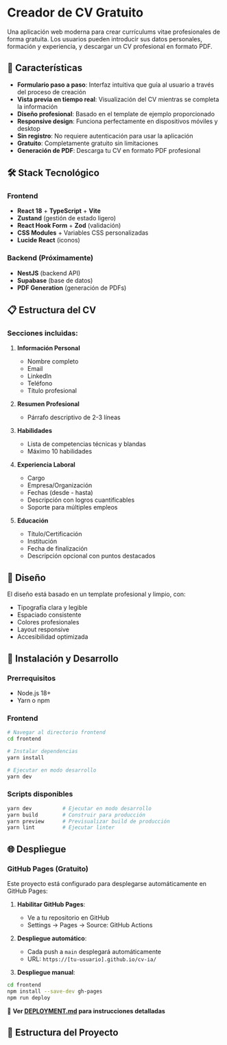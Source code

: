 # Creador de CV Gratuito

Una aplicación web moderna para crear currículums vitae profesionales de forma gratuita. Los usuarios pueden introducir sus datos personales, formación y experiencia, y descargar un CV profesional en formato PDF.

## 🚀 Características

- **Formulario paso a paso**: Interfaz intuitiva que guía al usuario a través del proceso de creación
- **Vista previa en tiempo real**: Visualización del CV mientras se completa la información
- **Diseño profesional**: Basado en el template de ejemplo proporcionado
- **Responsive design**: Funciona perfectamente en dispositivos móviles y desktop
- **Sin registro**: No requiere autenticación para usar la aplicación
- **Gratuito**: Completamente gratuito sin limitaciones
- **Generación de PDF**: Descarga tu CV en formato PDF profesional

## 🛠️ Stack Tecnológico

### Frontend
- **React 18** + **TypeScript** + **Vite**
- **Zustand** (gestión de estado ligero)
- **React Hook Form** + **Zod** (validación)
- **CSS Modules** + Variables CSS personalizadas
- **Lucide React** (iconos)

### Backend (Próximamente)
- **NestJS** (backend API)
- **Supabase** (base de datos)
- **PDF Generation** (generación de PDFs)

## 📋 Estructura del CV

### Secciones incluidas:
1. **Información Personal**
   - Nombre completo
   - Email
   - LinkedIn
   - Teléfono
   - Título profesional

2. **Resumen Profesional**
   - Párrafo descriptivo de 2-3 líneas

3. **Habilidades**
   - Lista de competencias técnicas y blandas
   - Máximo 10 habilidades

4. **Experiencia Laboral**
   - Cargo
   - Empresa/Organización
   - Fechas (desde - hasta)
   - Descripción con logros cuantificables
   - Soporte para múltiples empleos

5. **Educación**
   - Título/Certificación
   - Institución
   - Fecha de finalización
   - Descripción opcional con puntos destacados

## 🎨 Diseño

El diseño está basado en un template profesional y limpio, con:
- Tipografía clara y legible
- Espaciado consistente
- Colores profesionales
- Layout responsive
- Accesibilidad optimizada

## 🚀 Instalación y Desarrollo

### Prerrequisitos
- Node.js 18+ 
- Yarn o npm

### Frontend
```bash
# Navegar al directorio frontend
cd frontend

# Instalar dependencias
yarn install

# Ejecutar en modo desarrollo
yarn dev
```

### Scripts disponibles
```bash
yarn dev          # Ejecutar en modo desarrollo
yarn build        # Construir para producción
yarn preview      # Previsualizar build de producción
yarn lint         # Ejecutar linter
```

## 🌐 Despliegue

### GitHub Pages (Gratuito)

Este proyecto está configurado para desplegarse automáticamente en GitHub Pages:

1. **Habilitar GitHub Pages**:
   - Ve a tu repositorio en GitHub
   - Settings → Pages → Source: GitHub Actions

2. **Despliegue automático**:
   - Cada push a `main` desplegará automáticamente
   - URL: `https://[tu-usuario].github.io/cv-ia/`

3. **Despliegue manual**:
```bash
cd frontend
npm install --save-dev gh-pages
npm run deploy
```

📖 **Ver [DEPLOYMENT.md](DEPLOYMENT.md) para instrucciones detalladas**

## 📁 Estructura del Proyecto

```